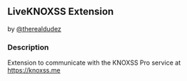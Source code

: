 ## LiveKNOXSS Extension

by [@therealdudez](https://twitter.com/therealdudez)

### Description

Extension to communicate with the KNOXSS Pro service at https://knoxss.me
